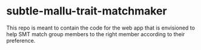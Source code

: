 # subtle-mallu-trait-matchmaker
This repo is meant to contain the code for the web app that is envisioned to help SMT match group members to the right member according to their preference. 
